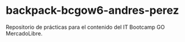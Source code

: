 # backpack-bcgow6-andres-perez
Repositorio de prácticas para el contenido del IT Bootcamp GO MercadoLibre.
